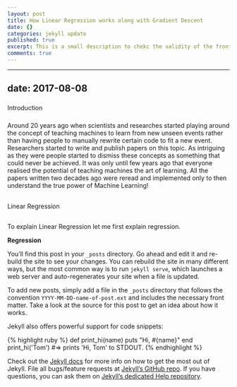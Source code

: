 ```yaml
---
layout: post
title: How Linear Regression works along with Gradient Descent
date: {}
categories: jekyll update
published: true
excerpt: This is a small description to chekc the validity of the front matter.
comments: true
---
```

---
date: 2017-08-08
---
###

Introduction

###

Around 20 years ago when scientists and researches started playing around the concept of teaching machines to learn from new unseen events rather than having people to manually rewrite certain code to fit a new event. Researchers started to write and publish papers on this topic. As intriguing as they were people started to dismiss these concepts as something that could never be achieved. It was only until few years ago that everyone realised the potential of teaching machines the art of learning. All the papers written two decades ago were reread and implemented only to then understand the true power of Machine Learning!

##

Linear Regression
##

To explain Linear Regression let me first explain regression.

**Regression**

You’ll find this post in your `_posts` directory. Go ahead and edit it and re-build the site to see your changes. You can rebuild the site in many different ways, but the most common way is to run `jekyll serve`, which launches a web server and auto-regenerates your site when a file is updated.

To add new posts, simply add a file in the `_posts` directory that follows the convention `YYYY-MM-DD-name-of-post.ext` and includes the necessary front matter. Take a look at the source for this post to get an idea about how it works.

Jekyll also offers powerful support for code snippets:

{% highlight ruby %}
def print_hi(name)
  puts "Hi, #{name}"
end
print_hi('Tom')
#=> prints 'Hi, Tom' to STDOUT.
{% endhighlight %}

Check out the [Jekyll docs][jekyll] for more info on how to get the most out of Jekyll. File all bugs/feature requests at [Jekyll’s GitHub repo][jekyll-gh]. If you have questions, you can ask them on [Jekyll’s dedicated Help repository][jekyll-help].

[jekyll]:      http://jekyllrb.com
[jekyll-gh]:   https://github.com/jekyll/jekyll
[jekyll-help]: https://github.com/jekyll/jekyll-help
